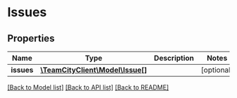 # Issues

## Properties
Name | Type | Description | Notes
------------ | ------------- | ------------- | -------------
**issues** | [**\TeamCityClient\Model\Issue[]**](Issue.md) |  | [optional] 

[[Back to Model list]](../README.md#documentation-for-models) [[Back to API list]](../README.md#documentation-for-api-endpoints) [[Back to README]](../README.md)


